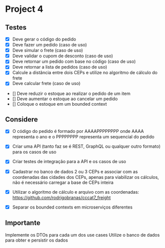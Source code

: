 # Project 4
## Testes
- [x] Deve gerar o código do pedido
- [x] Deve fazer um pedido (caso de uso)
- [x] Deve simular o frete (caso de uso)
- [x] Deve validar o cupom de desconto (caso de uso)
- [X] Deve retornar um pedido com base no código (caso de uso)
- [X] Deve retornar a lista de pedidos (caso de uso)
- [X] Calcule a distância entre dois CEPs e utilize no algoritmo de cálculo do frete
- [X] Deve calcular frete (caso de uso)
- [] Deve reduzir o estoque ao realizar o pedido de um item
- [] Deve aumentar o estoque ao cancelar um pedido
- [] Coloque o estoque em um bounded context


## Considere
- [x] O código do pedido é formado por AAAAPPPPPPPP onde AAAA representa o ano e o PPPPPPPP representa um sequencial do pedido
- [x] Criar uma API (tanto faz se é REST, GraphQL ou qualquer outro formato) para os casos de uso
- [x] Criar testes de integração para a API e os casos de uso
- [X] Cadastrar no banco de dados 2 ou 3 CEPs e associar com as coordenadas das cidades dos CEPs, apenas para viabilizar os cálculos, não é necessário carregar a base de CEPs inteira
- [X] Utilizar o algoritmo de cálculo e arquivo com as coordenadas: https://github.com/rodrigobranas/cccat7_freight
- [X] Separar os bounded contexts em microserviços diferentes


## Importante
Implemente os DTOs para cada um dos use cases
Utilize o banco de dados para obter e persistir os dados
